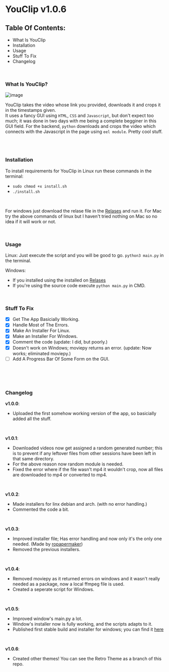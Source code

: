 # YouClip v1.0.6

## Table Of Contents:
- What Is YouClip
- Installation
- Usage
- Stuff To Fix
- Changelog

<br />

### What Is YouClip?
![image](https://user-images.githubusercontent.com/81928644/127772911-a80efc4a-2852-434d-a04f-71e9c349905a.png)

YouClip takes the video whose link you provided, downloads it and crops it in the timestamps given. <br /> It uses a fancy GUI using `HTML`, `CSS` and `Javascript`,
but don't expect too much; it was done in two days with me being a complete begginer in this GUI field. For the backend, `python` downloads and crops the video
which connects with the Javascript in the page using `eel module`. Pretty cool stuff.

<br />
<br />

### Installation
To install requirements for YouClip in Linux run these commands in the terminal:
- `sudo chmod +x install.sh`
- `./install.sh`

<br />

For windows just download the relase file in the [Relases](https://github.com/adornerz/YouClip/releases) and run it.
For Mac try the above commands of linux but I haven't tried nothing on Mac so no idea if it will work or not.
<!--
OLD INSTALLATION INSTRUCTIONS:

Python packages needed:
- `eel` => install with `pip install eel` 
- `moviepy` => install with `pip install moviepy`
- `youtube_dl` => install with `pip install youtube-dl`
- `datetime` install with `pip install datetime` <br />
on linux use `pip3`

You also need ffmpeg installed in your system. <br />
On linux ubuntu run `sudo apt install ffmpeg` and you're good to go. On manjaro ffmpeg is installed by default; not tried on other distros. <br />
For Windows, download [here](https://www.gyan.dev/ffmpeg/builds/) gyan.dev version of ffmpeg, extract the files somewhere and then add the `ffmpeg/bin` path to your
`PATH Variable`, if you don't know how look it up [here](https://helpdeskgeek.com/windows-10/add-windows-path-environment-variable/). I honestly don't know if it will run properly on Windows because ffmpeg installation
there is a pain in the ass, or atleast it has been for me and if you get it to run on Windows please contact me somehow.
-->

<br />

### Usage
Linux:
Just execute the script and you will be good to go. `python3 main.py` in the terminal.

Windows:
- If you installed using the installed on [Relases](https://github.com/adornerz/YouClip/releases)
- If you're using the source code execute `python main.py` in CMD.
<br />

### Stuff To Fix

- [x] Get The App Basicially Working.
- [x] Handle Most of The Errors.
- [x] Make An Installer For Linux.
- [x] Make an Installer For Windows.
- [x] Comment the code (update: I did, but poorly.)
- [x] Doesn't work on Windows; moviepy returns an error. (update: Now works; eliminated moviepy.)
- [ ] Add A Progress Bar Of Some Form on the GUI.

<br />
<br />
<br />


### Changelog

**v1.0.0**:
 - Uploaded the first somehow working version of the app, so basicially added all the stuff.
 <br />
 
**v1.0.1**:
 - Downloaded videos now get assigned a random generated number; this is to prevent if any leftover files from other sessions have been left in that same directory.
 - For the above reason now random module is needed.
 - Fixed the error where if the file wasn't mp4 it wouldn't crop, now all files are downloaded to mp4 or converted to mp4.
 
<br />

**v1.0.2**:
- Made installers for linx debian and arch. (with no error handling.)
- Commented the code a bit.

<br />

**v1.0.3**:
- Improved installer file; Has error handling and now only it's the only one needed. (Made by [ropapermaker](https://github.com/ropapermaker))
- Removed the previous installers.

<br />

**v1.0.4**:
- Removed moviepy as it returned errors on windows and it wasn't really needed as a package, now a local ffmpeg file is used.
- Created a seperate script for Windows.

<br />

**v1.0.5**:
- Improved window's main.py a lot.
- Window's installer now is fully working, and the scripts adapts to it.
- Published first stable build and installer for windows; you can find it [here](https://github.com/adornerz/YouClip/releases)

<br />

**v1.0.6**:
- Created other themes! You can see the Retro Theme as a branch of this repo.

